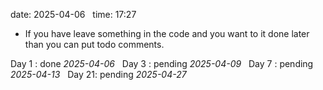 date: 2025-04-06  
time: 17:27  

- If you have leave something in the code and you want to  it done later than you can put todo comments.

Day 1 : done *2025-04-06*  
Day 3 : pending *2025-04-09*  
Day 7 : pending *2025-04-13*  
Day 21: pending *2025-04-27*